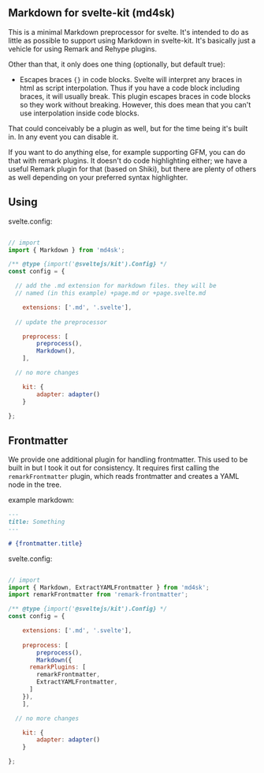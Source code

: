
## Markdown for svelte-kit (md4sk)

This is a minimal Markdown preprocessor for svelte. It's intended to do as 
little as possible to support using Markdown in svelte-kit. It's basically
just a vehicle for using Remark and Rehype plugins. 

Other than that, it only does one thing (optionally, but default true):

 - Escapes braces `{}` in code blocks. Svelte will interpret any braces in html 
   as script interpolation. Thus if you have a code block including braces, it 
   will usually break. This plugin escapes braces in code blocks so they work
   without breaking. However, this does mean that you can't use interpolation
   inside code blocks.

That could conceivably be a plugin as well, but for the time being it's built
in. In any event you can disable it.

If you want to do anything else, for example supporting GFM, you can do that
with remark plugins. It doesn't do code highlighting either; we have a useful
Remark plugin for that (based on Shiki), but there are plenty of others as well
depending on your preferred syntax highlighter. 

## Using

svelte.config:

```js

// import
import { Markdown } from 'md4sk';

/** @type {import('@sveltejs/kit').Config} */
const config = {

  // add the .md extension for markdown files. they will be
  // named (in this example) +page.md or +page.svelte.md

	extensions: ['.md', '.svelte'],
	
  // update the preprocessor

	preprocess: [
		preprocess(), 
		Markdown(),
	],

  // no more changes

	kit: {
		adapter: adapter()
	}

};

```

## Frontmatter

We provide one additional plugin for handling frontmatter. This used to be
built in but I took it out for consistency. It requires first
calling the `remarkFrontmatter` plugin, which reads frontmatter
and creates a YAML node in the tree.

example markdown:

```md
---
title: Something
---

# {frontmatter.title}

```

svelte.config:

```js

// import
import { Markdown, ExtractYAMLFrontmatter } from 'md4sk';
import remarkFrontmatter from 'remark-frontmatter';

/** @type {import('@sveltejs/kit').Config} */
const config = {

	extensions: ['.md', '.svelte'],
	
	preprocess: [
		preprocess(), 
		Markdown({
      remarkPlugins: [
        remarkFrontmatter,
        ExtractYAMLFrontmatter,
      ]
    }),
	],

  // no more changes

	kit: {
		adapter: adapter()
	}

};

```
